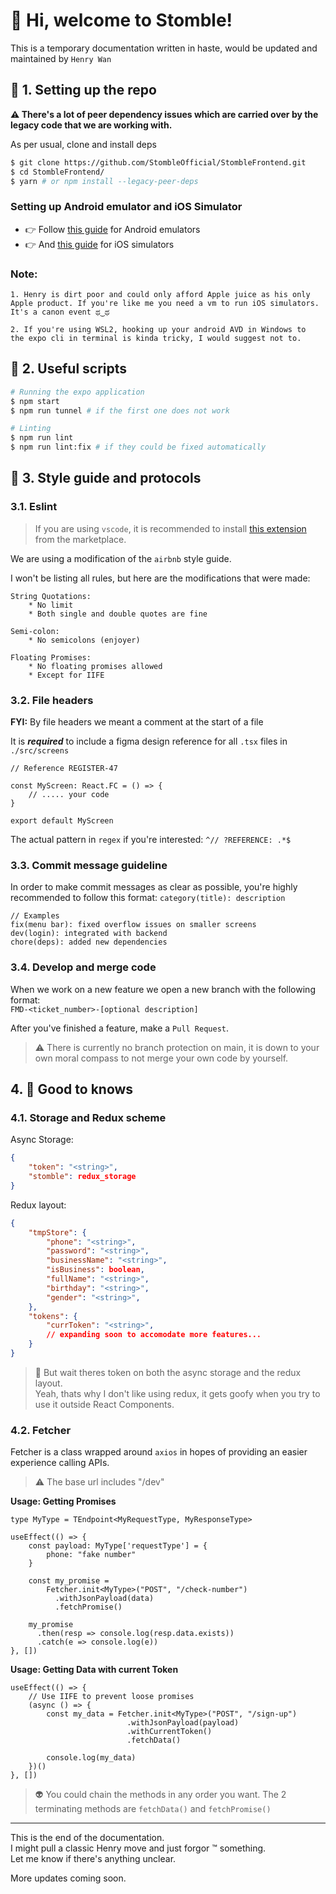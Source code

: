 # :wave: Hi, welcome to Stomble!

This is a temporary documentation written in haste, would be updated and maintained by `Henry Wan`

## :robot: 1. Setting up the repo

**:warning: There's a lot of peer dependency issues which are carried over by the legacy code that we are working with.**

As per usual, clone and install deps
```sh 
$ git clone https://github.com/StombleOfficial/StombleFrontend.git
$ cd StombleFrontend/
$ yarn # or npm install --legacy-peer-deps
```

### Setting up Android emulator and iOS Simulator
* :point_right: Follow [this guide](https://docs.expo.dev/workflow/android-studio-emulator/) for Android emulators 
* :point_right: And [this guide](https://docs.expo.dev/workflow/ios-simulator/) for iOS simulators

### Note: 
```
1. Henry is dirt poor and could only afford Apple juice as his only 
Apple product. If you're like me you need a vm to run iOS simulators.
It's a canon event ಥ‿ಥ

2. If you're using WSL2, hooking up your android AVD in Windows to
the expo cli in terminal is kinda tricky, I would suggest not to.
```

## :runner: 2. Useful scripts

```sh
# Running the expo application
$ npm start
$ npm run tunnel # if the first one does not work

# Linting
$ npm run lint
$ npm run lint:fix # if they could be fixed automatically
```

## :eyes: 3. Style guide and protocols

### 3.1. Eslint

> If you are using `vscode`, it is recommended to install [this extension](https://marketplace.visualstudio.com/items?itemName=dbaeumer.vscode-eslint) from the marketplace.

We are using a modification of the `airbnb` style guide.

I won't be listing all rules, but here are the modifications that were made:
```
String Quotations:
    * No limit 
    * Both single and double quotes are fine

Semi-colon:
    * No semicolons (enjoyer)

Floating Promises:
    * No floating promises allowed
    * Except for IIFE
```

### 3.2. File headers 

**FYI:** By file headers we meant a comment at the start of a file

It is ***required*** to include a figma design reference for all `.tsx` files in `./src/screens`

```tsx
// Reference REGISTER-47

const MyScreen: React.FC = () => {
    // ..... your code
}

export default MyScreen
```

The actual pattern in `regex` if you're interested: `^// ?REFERENCE: .*$`

### 3.3. Commit message guideline

In order to make commit messages as clear as possible, you're highly recommended to follow this format: `category(title): description`

```
// Examples
fix(menu bar): fixed overflow issues on smaller screens
dev(login): integrated with backend
chore(deps): added new dependencies 
```

### 3.4. Develop and merge code

When we work on a new feature we open a new branch with the following format:  
`FMD-<ticket_number>-[optional description]`

After you've finished a feature, make a `Pull Request`.

> :warning: There is currently no branch protection on main, it is down to your own moral compass to not merge your own code by yourself.

## 4. :notebook: Good to knows

### 4.1. Storage and Redux scheme

Async Storage:
```json
{
    "token": "<string>",
    "stomble": redux_storage
}
```

Redux layout:
```json
{
    "tmpStore": {
        "phone": "<string>",
        "password": "<string>",
        "businessName": "<string>",
        "isBusiness": boolean,
        "fullName": "<string>",
        "birthday": "<string>",
        "gender": "<string>",
    },
    "tokens": { 
        "currToken": "<string>",
        // expanding soon to accomodate more features...
    }
}
```

> :thinking: But wait theres token on both the async storage and the redux layout.  
Yeah, thats why I don't like using redux, it gets goofy when you try to use it outside React Components.

### 4.2. Fetcher

Fetcher is a class wrapped around `axios` in hopes of providing an easier experience calling APIs.

> :warning: The base url includes "/dev"

**Usage: Getting Promises**
```tsx
type MyType = TEndpoint<MyRequestType, MyResponseType>

useEffect(() => {
    const payload: MyType['requestType'] = {
        phone: "fake number"
    }

    const my_promise = 
        Fetcher.init<MyType>("POST", "/check-number")
          .withJsonPayload(data)
          .fetchPromise()

    my_promise
      .then(resp => console.log(resp.data.exists))
      .catch(e => console.log(e))
}, [])
```

**Usage: Getting Data with current Token**
```tsx
useEffect(() => {
    // Use IIFE to prevent loose promises
    (async () => {
        const my_data = Fetcher.init<MyType>("POST", "/sign-up")
                          .withJsonPayload(payload)
                          .withCurrentToken()
                          .fetchData()

        console.log(my_data)
    })()
}, [])
```

> :alien: You could chain the methods in any order you want. The 2 terminating methods are `fetchData()` and `fetchPromise()`

---

This is the end of the documentation.  
I might pull a classic Henry move and just forgor :tm: something.  
Let me know if there's anything unclear.  

More updates coming soon.
